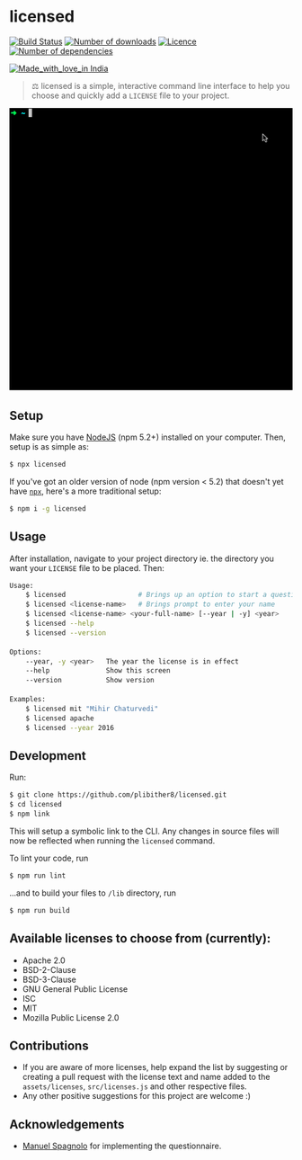 # licensed

[![Build Status](	https://img.shields.io/travis/plibither8/licensed/master.svg?style=flat-square)](https://travis-ci.org/plibither8/licensed)
[![Number of downloads](https://img.shields.io/npm/dt/licensed.svg?style=flat-square)](https://www.npmjs.com/package/licensed)
[![Licence](https://img.shields.io/npm/l/licensed.svg?maxAge=2592000&style=flat-square)](LICENSE)
[![Number of dependencies](https://img.shields.io/david/plibither8/licensed.svg?maxAge=2592000&style=flat-square)](https://www.npmjs.com/package/licensed?activeTab=dependencies)

[![Made_with_love_in India](https://img.shields.io/badge/Made_with_love_in-India-DC3545.svg?style=flat-square)](https://madewithlove.org.in/)

> ⚖ licensed is a simple, interactive command line interface to help you choose and quickly add a `LICENSE` file to your project.

![licensed demo gif](assets/demo.gif)

## Setup

Make sure you have [NodeJS](https://nodejs.org/en/) (npm 5.2+) installed on your computer. Then, setup is as simple as:

```sh
$ npx licensed
``` 

If you've got an older version of node (npm version < 5.2) that doesn't yet have [`npx`](https://www.npmjs.com/package/npx), here's a more traditional setup:

```sh
$ npm i -g licensed
```

## Usage

After installation, navigate to your project directory ie. the directory you want your `LICENSE` file to be placed. Then:

```sh
Usage:
    $ licensed                  # Brings up an option to start a questionnaire or choose from a list of available licenses
    $ licensed <license-name>   # Brings prompt to enter your name
    $ licensed <license-name> <your-full-name> [--year | -y] <year> 
    $ licensed --help
    $ licensed --version

Options:
    --year, -y <year>   The year the license is in effect
    --help              Show this screen
    --version           Show version

Examples:
    $ licensed mit "Mihir Chaturvedi"
    $ licensed apache
    $ licensed --year 2016
```

## Development

Run:

```sh
$ git clone https://github.com/plibither8/licensed.git
$ cd licensed
$ npm link
```

This will setup a symbolic link to the CLI. Any changes in source files will now be reflected when running the `licensed` command.

To lint your code, run

```sh
$ npm run lint
```

...and to build your files to `/lib` directory, run

```sh
$ npm run build
```

## Available licenses to choose from (currently):

* Apache 2.0
* BSD-2-Clause
* BSD-3-Clause
* GNU General Public License
* ISC
* MIT
* Mozilla Public License 2.0

## Contributions

* If you are aware of more licenses, help expand the list by suggesting or creating a pull request with the license text and name added to the `assets/licenses`, `src/licenses.js` and other respective files.
* Any other positive suggestions for this project are welcome :)

## Acknowledgements

* [Manuel Spagnolo](https://github.com/shikaan) for implementing the questionnaire.